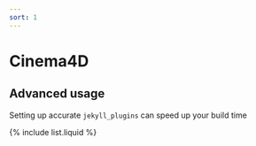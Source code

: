 ```yaml
---
sort: 1
---
```


# Cinema4D

## Advanced usage

Setting up accurate `jekyll_plugins` can speed up your build time

{% include list.liquid %}
